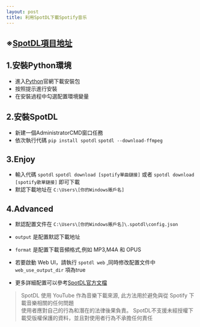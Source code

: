 ```yaml
---
layout: post
title: 利用SpotDL下載Spotify音乐
---
```


## ※[SpotDL項目地址](https://github.com/spotDL/spotify-downloader) ##
  
## 1.安裝Python環境

- 進入[Python](https://www.python.org/downloads/)官網下載安裝包
- 按照提示進行安裝
- 在安裝過程中勾選配置環境變量

## 2.安裝SpotDL

- 新建一個AdministratorCMD窗口任務
- 依次執行代碼 `pip install spotdl` `spotdl --download-ffmpeg`

## 3.Enjoy

- 輸入代碼 `spotdl` `spotdl download [spotify單曲鏈接]` 或者 `spotdl download [spotify歌單鏈接]` 即可下載
- 默認下載地址在 ```C:\Users\[你的Windows賬戶名]```

## 4.Advanced

- 默認配置文件在 `C:\Users\[你的Windows賬戶名]\.spotdl\config.json`
  
- `output` 是配置默認下載地址
  
- `format` 是配置下載音頻格式,例如 MP3,M4A 和 OPUS
  
- 若要啟動 Web UI，請執行 `spotdl web` ,同時修改配置文件中 `web_use_output_dir` 項為true
  
- 更多詳細配置可以參考[SpotDL官方文檔](https://github.com/spotDL/spotify-downloader/blob/master/docs/usage.md)

>SpotDL 使用 YouTube 作為音樂下載來源, 此方法用於避免與從 Spotify 下載音樂相關的任何問題  
>使用者應對自己的行為和潛在的法律後果負責。 SpotDL不支援未經授權下載受版權保護的資料，並且對使用者行為不承擔任何責任
